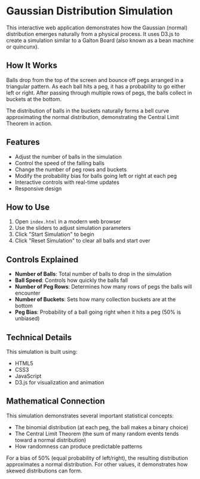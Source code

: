# Gaussian Distribution Simulation

This interactive web application demonstrates how the Gaussian (normal) distribution emerges naturally from a physical process. It uses D3.js to create a simulation similar to a Galton Board (also known as a bean machine or quincunx).

## How It Works

Balls drop from the top of the screen and bounce off pegs arranged in a triangular pattern. As each ball hits a peg, it has a probability to go either left or right. After passing through multiple rows of pegs, the balls collect in buckets at the bottom.

The distribution of balls in the buckets naturally forms a bell curve approximating the normal distribution, demonstrating the Central Limit Theorem in action.

## Features

- Adjust the number of balls in the simulation
- Control the speed of the falling balls
- Change the number of peg rows and buckets
- Modify the probability bias for balls going left or right at each peg
- Interactive controls with real-time updates
- Responsive design

## How to Use

1. Open `index.html` in a modern web browser
2. Use the sliders to adjust simulation parameters
3. Click "Start Simulation" to begin
4. Click "Reset Simulation" to clear all balls and start over

## Controls Explained

- **Number of Balls**: Total number of balls to drop in the simulation
- **Ball Speed**: Controls how quickly the balls fall
- **Number of Peg Rows**: Determines how many rows of pegs the balls will encounter
- **Number of Buckets**: Sets how many collection buckets are at the bottom
- **Peg Bias**: Probability of a ball going right when it hits a peg (50% is unbiased)

## Technical Details

This simulation is built using:
- HTML5
- CSS3
- JavaScript
- D3.js for visualization and animation

## Mathematical Connection

This simulation demonstrates several important statistical concepts:
- The binomial distribution (at each peg, the ball makes a binary choice)
- The Central Limit Theorem (the sum of many random events tends toward a normal distribution)
- How randomness can produce predictable patterns

For a bias of 50% (equal probability of left/right), the resulting distribution approximates a normal distribution. For other values, it demonstrates how skewed distributions can form. 
